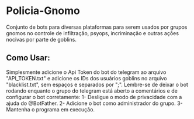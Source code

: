 # Policia-Gnomo
Conjunto de bots para diversas plataformas para serem usados por grupos gnomos no controle de infiltração, psyops, incriminação e outras ações nocivas por parte de goblins.

## Como Usar:
Simplesmente adicione o Api Token do bot do telegram ao arquivo "API_TOKEN.txt" e adicione os IDs dos usuários goblins no arquivo "blacklist.txt", sem espaços e separados por ";".
Lembre-se de deixar o bot rodando enquanto o grupo do telegram está aberto a comentários e de configurar o bot corretamente:
1- Desligue o modo de privacidade com a ajuda do @BotFather.
2- Adicione o bot como administrador do grupo.
3- Mantenha o programa em execução.
